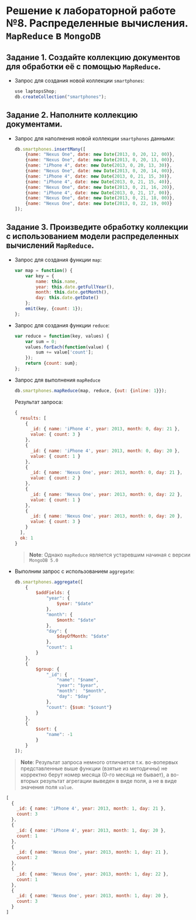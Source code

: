 # Решение к лабораторной работе №8. Распределенные вычисления. `MapReduce` в `MongoDB`

## Задание 1. Создайте коллекцию документов для обработки её с помощью `MapReduce`.

- Запрос для создания новой коллекции `smartphones`:

    ```javascript
    use laptopsShop;
    db.createCollection("smartphones");
    ```

## Задание 2. Наполните коллекцию документами.

- Запрос для наполнения новой коллекции `smartphones` данными:

    ```javascript
    db.smartphones.insertMany([
        {name: "Nexus One", date: new Date(2013, 0, 20, 12, 00)},
        {name: "Nexus One", date: new Date(2013, 0, 20, 13, 00)},
        {name: "iPhone 4", date: new Date(2013, 0, 20, 13, 30)},
        {name: "Nexus One", date: new Date(2013, 0, 20, 14, 00)},
        {name: "iPhone 4", date: new Date(2013, 0, 21, 15, 30)},
        {name: "iPhone 4", date: new Date(2013, 0, 21, 15, 40)},
        {name: "Nexus One", date: new Date(2013, 0, 21, 16, 20)},
        {name: "iPhone 4", date: new Date(2013, 0, 21, 17, 00)},
        {name: "Nexus One", date: new Date(2013, 0, 21, 18, 00)},
        {name: "Nexus One", date: new Date(2013, 0, 22, 19, 00)}
    ]);
    ```

## Задание 3. Произведите обработку коллекции с использованием модели распределенных вычислений `MapReduce`.

- Запрос для создания функции `map`:
  ```javascript
  var map = function() {
      var key = {
          name: this.name,
          year: this.date.getFullYear(),
          month: this.date.getMonth(),
          day: this.date.getDate()
      };
      emit(key, {count: 1});
  };
  ```

- Запрос для создания функции `reduce`:

  ```javascript
  var reduce = function(key, values) {
      var sum = 0;
      values.forEach(function(value) {
          sum += value['count'];
      });
      return {count: sum};
  };
  ```
- Запрос для выполнения `mapReduce`

  ```javascript
  db.smartphones.mapReduce(map, reduce, {out: {inline: 1}});
  ```

  Результат запроса:
  ```javascript
  {
    results: [
      {
        _id: { name: 'iPhone 4', year: 2013, month: 0, day: 21 },
        value: { count: 3 }
      },
      {
        _id: { name: 'iPhone 4', year: 2013, month: 0, day: 20 },
        value: { count: 1 }
      },
      {
        _id: { name: 'Nexus One', year: 2013, month: 0, day: 21 },
        value: { count: 2 }
      },
      {
        _id: { name: 'Nexus One', year: 2013, month: 0, day: 22 },
        value: { count: 1 }
      },
      {
        _id: { name: 'Nexus One', year: 2013, month: 0, day: 20 },
        value: { count: 3 }
      }
    ],
    ok: 1
  }
  
  ```
  > **Note**: Однако `mapReduce` является устаревшим начиная с версии `MongoDB 5.0`
- Выполним запрос с использованием `aggregate`:

  ```javascript
  db.smartphones.aggregate([
      {
          $addFields: {
              "year": {
                  $year: "$date"
              },
              "month": {
                  $month: "$date"
              },
              "day": {
                  $dayOfMonth: "$date"
              },
              "count": 1
          }
      },
      {
          $group: {
              "_id": {
                  "name": "$name",
                  "year": "$year",
                  "month":  "$month",
                  "day": "$day"
              },
              "count": {$sum: "$count"}
          }
      },
      {
          $sort: {
              "name": -1
          }
      }
  ]);
  ```
> **Note**: Результат запроса немного отличается т.к. во-вопервых представленные выше функции (взятые из методичны) не корректно берут номер месяца (0-го месяца не бывает), а во-вторых результат агрегации выведен в виде поля, а не в виде значения поля `value`.
  ```javascript
  [
    {
      _id: { name: 'iPhone 4', year: 2013, month: 1, day: 21 },
      count: 3
    },
    {
      _id: { name: 'iPhone 4', year: 2013, month: 1, day: 20 },
      count: 1
    },
    {
      _id: { name: 'Nexus One', year: 2013, month: 1, day: 21 },
      count: 2
    },
    {
      _id: { name: 'Nexus One', year: 2013, month: 1, day: 22 },
      count: 1
    },
    {
      _id: { name: 'Nexus One', year: 2013, month: 1, day: 20 },
      count: 3
    }
  ]
  ```